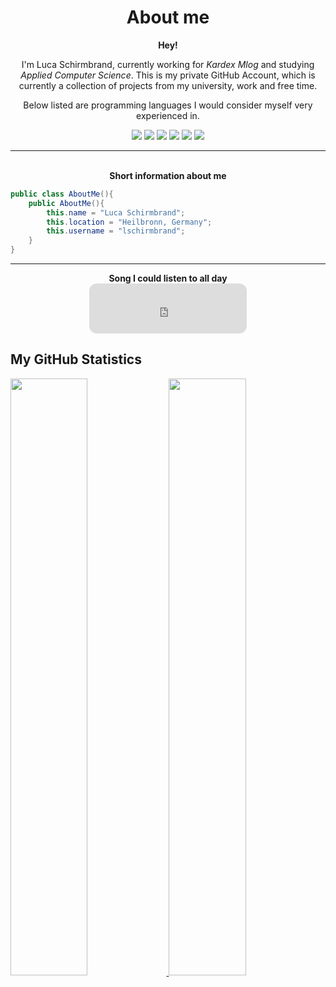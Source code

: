 <h1 align="center">
  <b>About me</b>
</h1>

<div align="center">
<b>Hey!</b>
<p>I'm Luca Schirmbrand, currently working for <i>Kardex Mlog</i> and studying <i>Applied Computer Science</i>.
This is my private GitHub Account, which is currently a collection of projects from my university, work and free time.</p>
</div>

<p>
<div align="center">
	<p>Below listed are programming languages I would consider myself very experienced in.</p>
  <img src="https://img.shields.io/badge/c%23-%23239120.svg?style=for-the-badge&logo=c-sharp&logoColor=white">
  <img src="https://img.shields.io/badge/java-%23ED8B00.svg?style=for-the-badge&logo=java&logoColor=white">
  <img src="https://img.shields.io/badge/javascript-%23323330.svg?style=for-the-badge&logo=javascript&logoColor=%23F7DF1E">
  <img src="https://img.shields.io/badge/typescript-%23007ACC.svg?style=for-the-badge&logo=typescript&logoColor=white">
  <img src="https://img.shields.io/badge/html5-%23E34F26.svg?style=for-the-badge&logo=html5&logoColor=white">
  <img src="https://img.shields.io/badge/css3-%231572B6.svg?style=for-the-badge&logo=css3&logoColor=white">
</div>
</p>

<hr>
<br>

<div align="center">
<b>Short information about me</b>
</div>

```c#
public class AboutMe(){
	public AboutMe(){
		this.name = "Luca Schirmbrand";
		this.location = "Heilbronn, Germany";
		this.username = "lschirmbrand";
	}
}
```
<hr>

<div align="center">
<b>Song I could listen to all day</b><br>
  <a href="https://open.spotify.com/track/3pf96IFggfQuT6Gafqx2rt?si=1528fa80ae714e6c">
    <!--<img src="tobedone">-->
    <iframe style="border-radius:12px" src="https://open.spotify.com/embed/track/3pf96IFggfQuT6Gafqx2rt?utm_source=generator&theme=0" width="50%" height="80" frameBorder="0" allowfullscreen="" allow="autoplay; clipboard-write; encrypted-media; fullscreen; picture-in-picture"></iframe>
  </a>
</div>


## My GitHub Statistics

<p align="left">
  <a href="https://abhigyantrips.dev/">
  <img width="49.5%" src="https://github-readme-stats.vercel.app/api?username=lschirmbrand&show_icons=true&theme=dracula&hide_border=false" />
    <img width="49.5%" src="https://github-readme-streak-stats.herokuapp.com/?user=lschirmbrand&theme=dracula&hide_border=false" />
  </a>
</p>
